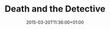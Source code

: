 ---
clipterms:
- Camera Angle
- High-Angle Shot
commentary: ''
date: '2015-03-20T11:36:00+01:00'
director_first: Alfred
director_last: Hitchcock
film: Psycho
length: 0:35
quicktime: death_and_the_detective.mov
source: 1998 Universal Home Video
title: Death and the Detective
year: '1960'
---